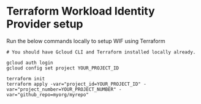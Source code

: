 # Terraform Workload Identity Provider setup

Run the below commands locally to setup WIF using Terraform
```
# You should have Gcloud CLI and Terraform installed locally already.

gcloud auth login
gcloud config set project YOUR_PROJECT_ID

terraform init
terraform apply -var="project_id=YOUR_PROJECT_ID" -var="project_number=YOUR_PROJECT_NUMBER" -var="github_repo=myorg/myrepo"
```
